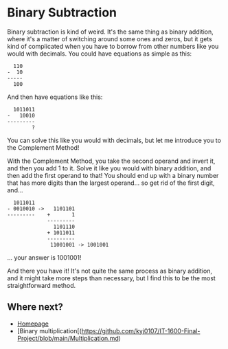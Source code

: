 # Binary Subtraction

Binary subtraction is kind of weird. It's the same thing as binary addition, where it's a matter of switching around some ones and zeros, but it gets kind of complicated when you have to borrow from other numbers like you would with decimals. You could have equations as simple as this:

```
  110
-  10
-----
  100
```

And then have equations like this:

```
  1011011
-   10010
---------
        ?
```

You can solve this like you would with decimals, but let me introduce you to the Complement Method!

With the Complement Method, you take the second operand and invert it, and then you add 1 to it. Solve it like you would with binary addition, and then add the first operand to that! You should end up with a binary number that has more digits than the largest operand... so get rid of the first digit, and...

```
  1011011
- 0010010 ->   1101101
---------    +       1
             ---------
               1101110
             + 1011011
             ---------
              11001001 -> 1001001
```

... your answer is 1001001!

And there you have it! It's not quite the same process as binary addition, and it might take more steps than necessary, but I find this to be the most straightforward method.

## Where next?

- [Homepage](https://github.com/kyj0107/IT-1600-Final-Project/blob/main/README.md)
- [Binary multiplication[(https://github.com/kyj0107/IT-1600-Final-Project/blob/main/Multiplication.md)
